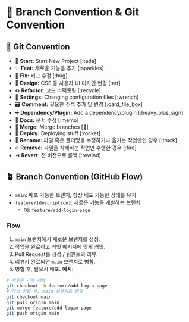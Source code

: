 # 🎯 Branch Convention & Git Convention

## 🎯 Git Convention

- 🎉 **Start:** Start New Project [:tada]
- ✨ **Feat:** 새로운 기능을 추가 [:sparkles]
- 🐛 **Fix:** 버그 수정 [:bug]
- 🎨 **Design:** CSS 등 사용자 UI 디자인 변경 [:art]
- ♻️ **Refactor:** 코드 리팩토링 [:recycle]
- 🔧 **Settings:** Changing configuration files [:wrench]
- 🗃️ **Comment:** 필요한 주석 추가 및 변경 [:card_file_box]
- ➕ **Dependency/Plugin:** Add a dependency/plugin [:heavy_plus_sign]
- 📝 **Docs:** 문서 수정 [:memo]
- 🔀 **Merge:** Merge branches [:twisted_rightwards_arrows:]
- 🚀 **Deploy:** Deploying stuff [:rocket]
- 🚚 **Rename:** 파일 혹은 폴더명을 수정하거나 옮기는 작업만인 경우 [:truck]
- 🔥 **Remove:** 파일을 삭제하는 작업만 수행한 경우 [:fire]
- ⏪️ **Revert:** 전 버전으로 롤백 [:rewind]

## 🪴 Branch Convention (GitHub Flow)

- `main`: 배포 가능한 브랜치, 항상 배포 가능한 상태를 유지
- `feature/{description}`: 새로운 기능을 개발하는 브랜치
  - 예: `feature/add-login-page`

### Flow

1. `main` 브랜치에서 새로운 브랜치를 생성.
2. 작업을 완료하고 커밋 메시지에 맞게 커밋.
3. Pull Request를 생성 / 팀원들의 리뷰.
4. 리뷰가 완료되면 `main` 브랜치로 병합.
5. 병합 후, 필요시 배포.
   **예시**:

```bash
# 새로운 기능 개발
git checkout -b feature/add-login-page
# 작업 완료 후, main 브랜치로 병합
git checkout main
git pull origin main
git merge feature/add-login-page
git push origin main
```